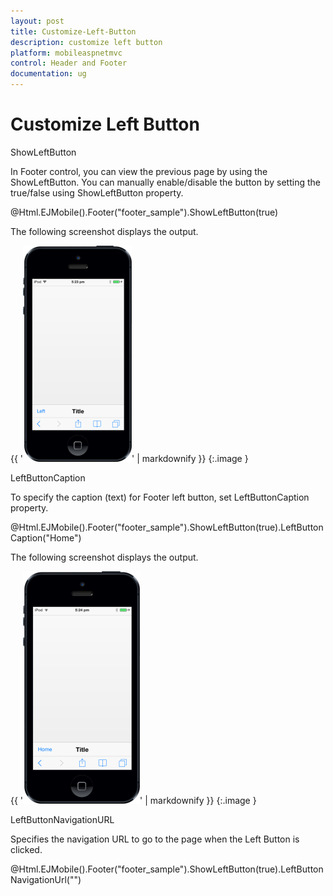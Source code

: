 ```yaml
---
layout: post
title: Customize-Left-Button
description: customize left button
platform: mobileaspnetmvc
control: Header and Footer
documentation: ug
---
```


# Customize Left Button

ShowLeftButton

In Footer control, you can view the previous page by using the ShowLeftButton. You can manually enable/disable the button by setting the true/false using ShowLeftButton property.

@Html.EJMobile().Footer("footer_sample").ShowLeftButton(true)

The following screenshot displays the output.

{{ '![](Customize-Left-Button_images/Customize-Left-Button_img1.png)' | markdownify }}
{:.image }


LeftButtonCaption 

To specify the caption (text) for Footer left button, set LeftButtonCaption property. 

@Html.EJMobile().Footer("footer_sample").ShowLeftButton(true).LeftButtonCaption("Home")

The following screenshot displays the output.

{{ '![](Customize-Left-Button_images/Customize-Left-Button_img2.png)' | markdownify }}
{:.image }


LeftButtonNavigationURL

Specifies the navigation URL to go to the page when the Left Button is clicked. 

@Html.EJMobile().Footer("footer_sample").ShowLeftButton(true).LeftButtonNavigationUrl("")



